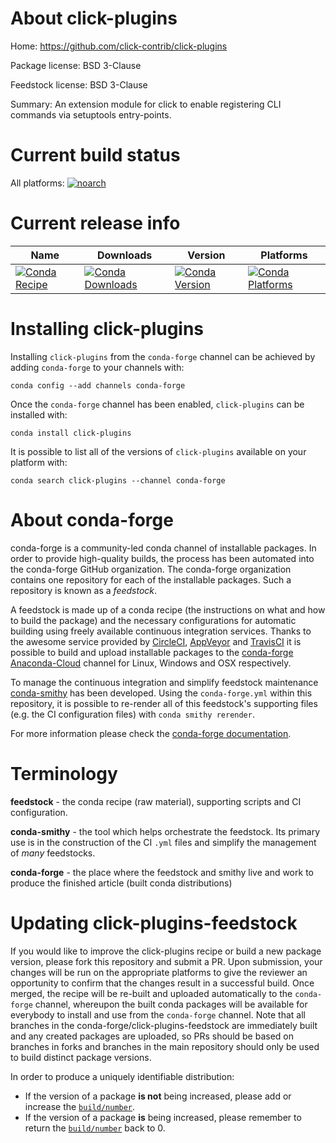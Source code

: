 About click-plugins
===================

Home: https://github.com/click-contrib/click-plugins

Package license: BSD 3-Clause

Feedstock license: BSD 3-Clause

Summary: An extension module for click to enable registering CLI commands via setuptools entry-points.



Current build status
====================

All platforms:
[![noarch](https://img.shields.io/circleci/project/github/conda-forge/click-plugins-feedstock/master.svg?label=noarch)](https://circleci.com/gh/conda-forge/click-plugins-feedstock)

Current release info
====================

| Name | Downloads | Version | Platforms |
| --- | --- | --- | --- |
| [![Conda Recipe](https://img.shields.io/badge/recipe-click--plugins-green.svg)](https://anaconda.org/conda-forge/click-plugins) | [![Conda Downloads](https://img.shields.io/conda/dn/conda-forge/click-plugins.svg)](https://anaconda.org/conda-forge/click-plugins) | [![Conda Version](https://img.shields.io/conda/vn/conda-forge/click-plugins.svg)](https://anaconda.org/conda-forge/click-plugins) | [![Conda Platforms](https://img.shields.io/conda/pn/conda-forge/click-plugins.svg)](https://anaconda.org/conda-forge/click-plugins) |

Installing click-plugins
========================

Installing `click-plugins` from the `conda-forge` channel can be achieved by adding `conda-forge` to your channels with:

```
conda config --add channels conda-forge
```

Once the `conda-forge` channel has been enabled, `click-plugins` can be installed with:

```
conda install click-plugins
```

It is possible to list all of the versions of `click-plugins` available on your platform with:

```
conda search click-plugins --channel conda-forge
```


About conda-forge
=================

conda-forge is a community-led conda channel of installable packages.
In order to provide high-quality builds, the process has been automated into the
conda-forge GitHub organization. The conda-forge organization contains one repository
for each of the installable packages. Such a repository is known as a *feedstock*.

A feedstock is made up of a conda recipe (the instructions on what and how to build
the package) and the necessary configurations for automatic building using freely
available continuous integration services. Thanks to the awesome service provided by
[CircleCI](https://circleci.com/), [AppVeyor](http://www.appveyor.com/)
and [TravisCI](https://travis-ci.org/) it is possible to build and upload installable
packages to the [conda-forge](https://anaconda.org/conda-forge)
[Anaconda-Cloud](http://docs.anaconda.org/) channel for Linux, Windows and OSX respectively.

To manage the continuous integration and simplify feedstock maintenance
[conda-smithy](http://github.com/conda-forge/conda-smithy) has been developed.
Using the ``conda-forge.yml`` within this repository, it is possible to re-render all of
this feedstock's supporting files (e.g. the CI configuration files) with ``conda smithy rerender``.

For more information please check the [conda-forge documentation](https://conda-forge.org/docs/).

Terminology
===========

**feedstock** - the conda recipe (raw material), supporting scripts and CI configuration.

**conda-smithy** - the tool which helps orchestrate the feedstock.
                   Its primary use is in the construction of the CI ``.yml`` files
                   and simplify the management of *many* feedstocks.

**conda-forge** - the place where the feedstock and smithy live and work to
                  produce the finished article (built conda distributions)


Updating click-plugins-feedstock
================================

If you would like to improve the click-plugins recipe or build a new
package version, please fork this repository and submit a PR. Upon submission,
your changes will be run on the appropriate platforms to give the reviewer an
opportunity to confirm that the changes result in a successful build. Once
merged, the recipe will be re-built and uploaded automatically to the
`conda-forge` channel, whereupon the built conda packages will be available for
everybody to install and use from the `conda-forge` channel.
Note that all branches in the conda-forge/click-plugins-feedstock are
immediately built and any created packages are uploaded, so PRs should be based
on branches in forks and branches in the main repository should only be used to
build distinct package versions.

In order to produce a uniquely identifiable distribution:
 * If the version of a package **is not** being increased, please add or increase
   the [``build/number``](http://conda.pydata.org/docs/building/meta-yaml.html#build-number-and-string).
 * If the version of a package **is** being increased, please remember to return
   the [``build/number``](http://conda.pydata.org/docs/building/meta-yaml.html#build-number-and-string)
   back to 0.